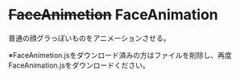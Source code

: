 # ~~FaceAnimetion~~ FaceAnimation
普通の顔グラっぽいものをアニメーションさせる。

※FaceAnimetion.jsをダウンロード済みの方はファイルを削除し、再度FaceAnimation.jsをダウンロードください。
